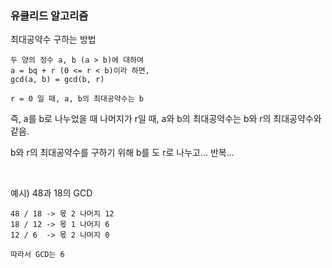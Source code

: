 ### 유클리드 알고리즘

최대공약수 구하는 방법

```
두 양의 정수 a, b (a > b)에 대하여
a = bq + r (0 <= r < b)이라 하면,
gcd(a, b) = gcd(b, r)

r = 0 일 때, a, b의 최대공약수는 b
```

즉, a를 b로 나누었을 때 나머지가 r일 때, a와 b의 최대공약수는 b와 r의 최대공약수와 같음.

b와 r의 최대공약수를 구하기 위해 b를 도 r로 나누고... 반복...

<br/>

예시) 48과 18의 GCD
```
48 / 18 -> 몫 2 나머지 12
18 / 12 -> 몫 1 나머지 6
12 / 6  -> 몫 2 나머지 0

따라서 GCD는 6
```